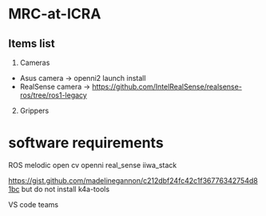 # MRC-at-ICRA

## Items list
1. Cameras 
- Asus camera -> openni2 launch install
- RealSense camera -> https://github.com/IntelRealSense/realsense-ros/tree/ros1-legacy
2. Grippers
# software requirements
ROS melodic
open cv
openni
real_sense
iiwa_stack


https://gist.github.com/madelinegannon/c212dbf24fc42c1f36776342754d81bc
but do not install k4a-tools

VS code teams

